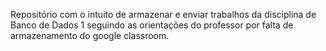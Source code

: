 Repositório com o intuito de armazenar e enviar trabalhos da disciplina de Banco de Dados 1 seguindo as orientações do professor por falta de armazenamento do google classroom.

